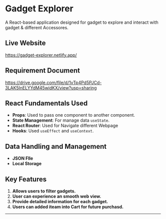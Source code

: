 # Gadget Explorer

A React-based application designed for gadget to explore and interact with gadget & different Accessores.

## Live Website

https://gadget-explorer.netlify.app/

## Requirement Document  

https://drive.google.com/file/d/1vTp4Pd5PJCd-3LAK5InELYYdM45widKX/view?usp=sharing

## React Fundamentals Used

- **Props**: Used to pass one component to another component.  
- **State Management**: For manage data `useState`.  
- **React Router**: Used for Navigate different Webpage
- **Hooks**: Used `useEffect` and `useContext`.

## Data Handling and Management 

- **JSON FIle**
- **Local Storage**

## Key Features

1. **Allows users to filter gadgets.**  
2. **User can experience an smooth web view.** 
3. **Provide detailed information for each gadget.** 
4. **Users can added iteam into Cart for future purchasd.**
---
